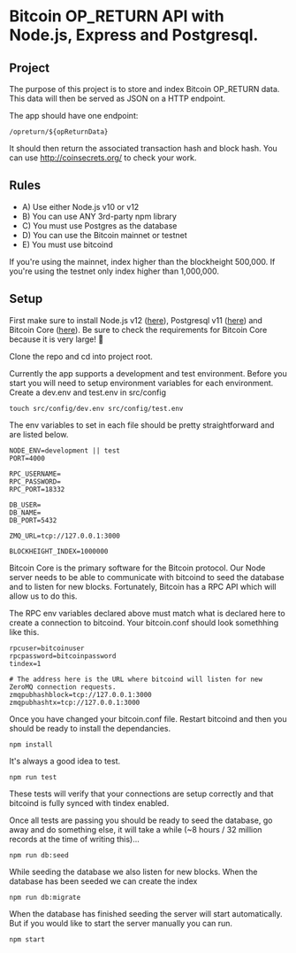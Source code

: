 # Bitcoin OP_RETURN API with Node.js, Express and Postgresql.

## Project

The purpose of this project is to store and index Bitcoin OP_RETURN data. This data will then be served as JSON on a HTTP endpoint.

The app should have one endpoint:

```
/opreturn/${opReturnData}
```

It should then return the associated transaction hash and block hash. You can use http://coinsecrets.org/ to check your work.

## Rules

- A) Use either Node.js v10 or v12
- B) You can use ANY 3rd-party npm library
- C) You must use Postgres as the database
- D) You can use the Bitcoin mainnet or testnet
- E) You must use bitcoind

If you're using the mainnet, index higher than the blockheight 500,000. If you're using the testnet only index higher than 1,000,000.

## Setup

First make sure to install Node.js v12 ([here](https://nodejs.org/en/download/)), Postgresql v11 ([here](https://www.postgresql.org/download/)) and Bitcoin Core ([here](https://bitcoin.org/en/download)). Be sure to check the requirements for Bitcoin Core because it is very large! 🧨

Clone the repo and cd into project root.

Currently the app supports a development and test environment. Before you start you will need to setup environment variables for each environment. Create a dev.env and test.env in src/config

```
touch src/config/dev.env src/config/test.env
```

The env variables to set in each file should be pretty straightforward and are listed below.

```
NODE_ENV=development || test
PORT=4000

RPC_USERNAME=
RPC_PASSWORD=
RPC_PORT=18332

DB_USER=
DB_NAME=
DB_PORT=5432

ZMQ_URL=tcp://127.0.0.1:3000

BLOCKHEIGHT_INDEX=1000000
```

Bitcoin Core is the primary software for the Bitcoin protocol. Our Node server needs to be able to communicate with bitcoind to seed the database and to listen for new blocks. Fortunately, Bitcoin has a RPC API which will allow us to do this.

The RPC env variables declared above must match what is declared here to create a connection to bitcoind. Your bitcoin.conf should look somethhing like this.

```
rpcuser=bitcoinuser
rpcpassword=bitcoinpassword
tindex=1

# The address here is the URL where bitcoind will listen for new ZeroMQ connection requests.
zmqpubhashblock=tcp://127.0.0.1:3000
zmqpubhashtx=tcp://127.0.0.1:3000
```

Once you have changed your bitcoin.conf file. Restart bitcoind and then you should be ready to install the dependancies.

```
npm install
```

It's always a good idea to test.
```
npm run test
```

These tests will verify that your connections are setup correctly and that bitcoind is fully synced with tindex enabled.

Once all tests are passing you should be ready to seed the database, go away and do something else, it will take a while (~8 hours / 32 million records at the time of writing this)...

```
npm run db:seed
```

While seeding the database we also listen for new blocks. When the database has been seeded we can create the index

```
npm run db:migrate
```

When the database has finished seeding the server will start automatically. But if you would like to start the server manually you can run.

```
npm start
```
